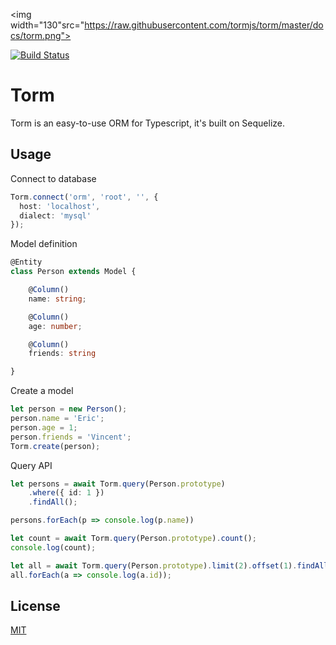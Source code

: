 <img width="130"src="https://raw.githubusercontent.com/tormjs/torm/master/docs/torm.png">

<a href="https://circleci.com/gh/tormjs/torm/tree/master"><img src="https://img.shields.io/circleci/project/tormjs/torm/master.svg" alt="Build Status"></a>

# Torm
Torm is an easy-to-use ORM for Typescript, it's built on Sequelize.

## Usage

Connect to database

```typescript
Torm.connect('orm', 'root', '', {
  host: 'localhost',
  dialect: 'mysql'
});
```

Model definition

```typescript
@Entity
class Person extends Model {

    @Column()
    name: string;

    @Column()
    age: number;

    @Column()
    friends: string

}
```

Create a model

```typescript
let person = new Person();
person.name = 'Eric';
person.age = 1;
person.friends = 'Vincent';
Torm.create(person);
```

Query API

```typescript
let persons = await Torm.query(Person.prototype)
    .where({ id: 1 })
    .findAll();

persons.forEach(p => console.log(p.name))

let count = await Torm.query(Person.prototype).count();
console.log(count);

let all = await Torm.query(Person.prototype).limit(2).offset(1).findAll();
all.forEach(a => console.log(a.id));
```

## License

[MIT](http://opensource.org/licenses/MIT)